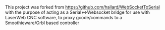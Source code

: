 This project was forked from https://github.com/hallard/WebSocketToSerial with the purpose of acting as a Serial<->Websocket bridge for use with LaserWeb CNC software, to proxy gcode/commands to a Smoothieware/Grbl based controller
